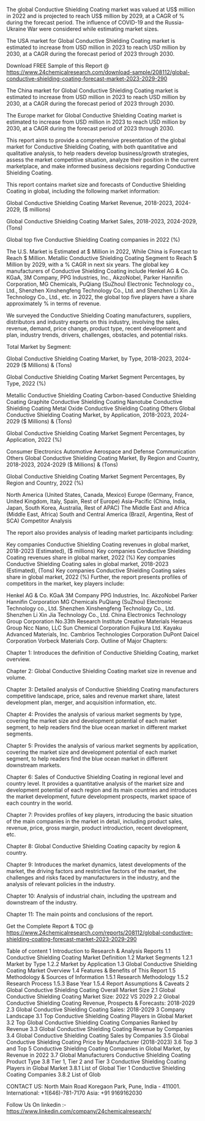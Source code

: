 The global Conductive Shielding Coating market was valued at US$ million in 2022 and is projected to reach US$ million by 2029, at a CAGR of % during the forecast period. The influence of COVID-19 and the Russia-Ukraine War were considered while estimating market sizes.

The USA market for Global  Conductive Shielding Coating market is estimated to increase from USD million in 2023 to reach USD million by 2030, at a CAGR during the forecast period of 2023 through 2030.

Download FREE Sample of this Report @ https://www.24chemicalresearch.com/download-sample/208112/global-conductive-shielding-coating-forecast-market-2023-2029-290

The China market for Global  Conductive Shielding Coating market is estimated to increase from USD million in 2023 to reach USD million by 2030, at a CAGR during the forecast period of 2023 through 2030.

The Europe market for Global  Conductive Shielding Coating market is estimated to increase from USD million in 2023 to reach USD million by 2030, at a CAGR during the forecast period of 2023 through 2030.

This report aims to provide a comprehensive presentation of the global market for Conductive Shielding Coating, with both quantitative and qualitative analysis, to help readers develop business/growth strategies, assess the market competitive situation, analyze their position in the current marketplace, and make informed business decisions regarding Conductive Shielding Coating.

This report contains market size and forecasts of Conductive Shielding Coating in global, including the following market information:

Global Conductive Shielding Coating Market Revenue, 2018-2023, 2024-2029, ($ millions)

Global Conductive Shielding Coating Market Sales, 2018-2023, 2024-2029, (Tons)

Global top five Conductive Shielding Coating companies in 2022 (%)

The U.S. Market is Estimated at $ Million in 2022, While China is Forecast to Reach $ Million.
Metallic Conductive Shielding Coating Segment to Reach $ Million by 2029, with a % CAGR in next six years.
The global key manufacturers of Conductive Shielding Coating include Henkel AG & Co. KGaA, 3M Company, PPG Industries, Inc., AkzoNobel, Parker Hannifin Corporation, MG Chemicals, PuQiang (SuZhou) Electronic Technology co., Ltd., Shenzhen Xinshengfeng Technology Co., Ltd. and Shenzhen Li Xin Jia Technology Co., Ltd., etc. in 2022, the global top five players have a share approximately % in terms of revenue.

We surveyed the Conductive Shielding Coating manufacturers, suppliers, distributors and industry experts on this industry, involving the sales, revenue, demand, price change, product type, recent development and plan, industry trends, drivers, challenges, obstacles, and potential risks.

Total Market by Segment:

Global Conductive Shielding Coating Market, by Type, 2018-2023, 2024-2029 ($ Millions) & (Tons)

Global Conductive Shielding Coating Market Segment Percentages, by Type, 2022 (%)

Metallic Conductive Shielding Coating
Carbon-based Conductive Shielding Coating
Graphite Conductive Shielding Coating
Nanotube Conductive Shielding Coating
Metal Oxide Conductive Shielding Coating
Others
Global Conductive Shielding Coating Market, by Application, 2018-2023, 2024-2029 ($ Millions) & (Tons)

Global Conductive Shielding Coating Market Segment Percentages, by Application, 2022 (%)

Consumer Electronics
Automotive
Aerospace and Defense
Communication
Others
Global Conductive Shielding Coating Market, By Region and Country, 2018-2023, 2024-2029 ($ Millions) & (Tons)

Global Conductive Shielding Coating Market Segment Percentages, By Region and Country, 2022 (%)

North America (United States, Canada, Mexico)
Europe (Germany, France, United Kingdom, Italy, Spain, Rest of Europe)
Asia-Pacific (China, India, Japan, South Korea, Australia, Rest of APAC)
The Middle East and Africa (Middle East, Africa)
South and Central America (Brazil, Argentina, Rest of SCA)
Competitor Analysis

The report also provides analysis of leading market participants including:

Key companies Conductive Shielding Coating revenues in global market, 2018-2023 (Estimated), ($ millions)
Key companies Conductive Shielding Coating revenues share in global market, 2022 (%)
Key companies Conductive Shielding Coating sales in global market, 2018-2023 (Estimated), (Tons)
Key companies Conductive Shielding Coating sales share in global market, 2022 (%)
Further, the report presents profiles of competitors in the market, key players include:

Henkel AG & Co. KGaA
3M Company
PPG Industries, Inc.
AkzoNobel
Parker Hannifin Corporation
MG Chemicals
PuQiang (SuZhou) Electronic Technology co., Ltd.
Shenzhen Xinshengfeng Technology Co., Ltd.
Shenzhen Li Xin Jia Technology Co., Ltd.
China Electronics Technology Group Corporation No.33th Research Institute
Creative Materials
Heraeus Group
Ncc Nano, LLC
Sun Chemical Corporation
Fujikura Ltd.
Kayaku Advanced Materials, Inc.
Cambrios Technologies Corporation
DuPont
Daicel Corporation
Vorbeck Materials Corp.
Outline of Major Chapters:

Chapter 1: Introduces the definition of Conductive Shielding Coating, market overview.

Chapter 2: Global Conductive Shielding Coating market size in revenue and volume.

Chapter 3: Detailed analysis of Conductive Shielding Coating manufacturers competitive landscape, price, sales and revenue market share, latest development plan, merger, and acquisition information, etc.

Chapter 4: Provides the analysis of various market segments by type, covering the market size and development potential of each market segment, to help readers find the blue ocean market in different market segments.

Chapter 5: Provides the analysis of various market segments by application, covering the market size and development potential of each market segment, to help readers find the blue ocean market in different downstream markets.

Chapter 6: Sales of Conductive Shielding Coating in regional level and country level. It provides a quantitative analysis of the market size and development potential of each region and its main countries and introduces the market development, future development prospects, market space of each country in the world.

Chapter 7: Provides profiles of key players, introducing the basic situation of the main companies in the market in detail, including product sales, revenue, price, gross margin, product introduction, recent development, etc.

Chapter 8: Global Conductive Shielding Coating capacity by region & country.

Chapter 9: Introduces the market dynamics, latest developments of the market, the driving factors and restrictive factors of the market, the challenges and risks faced by manufacturers in the industry, and the analysis of relevant policies in the industry.

Chapter 10: Analysis of industrial chain, including the upstream and downstream of the industry.

Chapter 11: The main points and conclusions of the report.

Get the Complete Report & TOC @ https://www.24chemicalresearch.com/reports/208112/global-conductive-shielding-coating-forecast-market-2023-2029-290

Table of content
1 Introduction to Research & Analysis Reports
1.1 Conductive Shielding Coating Market Definition
1.2 Market Segments
1.2.1 Market by Type
1.2.2 Market by Application
1.3 Global Conductive Shielding Coating Market Overview
1.4 Features & Benefits of This Report
1.5 Methodology & Sources of Information
1.5.1 Research Methodology
1.5.2 Research Process
1.5.3 Base Year
1.5.4 Report Assumptions & Caveats
2 Global Conductive Shielding Coating Overall Market Size
2.1 Global Conductive Shielding Coating Market Size: 2022 VS 2029
2.2 Global Conductive Shielding Coating Revenue, Prospects & Forecasts: 2018-2029
2.3 Global Conductive Shielding Coating Sales: 2018-2029
3 Company Landscape
3.1 Top Conductive Shielding Coating Players in Global Market
3.2 Top Global Conductive Shielding Coating Companies Ranked by Revenue
3.3 Global Conductive Shielding Coating Revenue by Companies
3.4 Global Conductive Shielding Coating Sales by Companies
3.5 Global Conductive Shielding Coating Price by Manufacturer (2018-2023)
3.6 Top 3 and Top 5 Conductive Shielding Coating Companies in Global Market, by Revenue in 2022
3.7 Global Manufacturers Conductive Shielding Coating Product Type
3.8 Tier 1, Tier 2 and Tier 3 Conductive Shielding Coating Players in Global Market
3.8.1 List of Global Tier 1 Conductive Shielding Coating Companies
3.8.2 List of Glob

CONTACT US:
North Main Road Koregaon Park, Pune, India - 411001.
International: +1(646)-781-7170
Asia: +91 9169162030

Follow Us On linkedin :- https://www.linkedin.com/company/24chemicalresearch/
